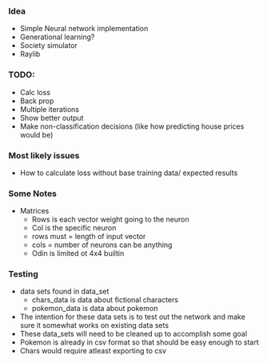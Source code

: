 ### Idea
- Simple Neural network implementation
- Generational learning?
- Society simulator
- Raylib

### TODO:
- Calc loss
- Back prop
- Multiple iterations
- Show better output
- Make non-classification decisions (like how predicting house prices would be)

### Most likely issues
- How to calculate loss without base training data/ expected results

### Some Notes

- Matrices
    - Rows is each vector weight going to the neuron
    - Col is the specific neuron
    - rows must = length of input vector 
    - cols = number of neurons can be anything 
    - Odin is limited ot 4x4 builtin 


### Testing
- data sets found in data_set
    - chars_data is data about fictional characters
    - pokemon_data is data about pokemon 
- The intention for these data sets is to test out the network and make sure it somewhat works on existing data sets
- These data_sets will need to be cleaned up to accomplish some goal
- Pokemon is already in csv format so that should be easy enough to start
- Chars would require atleast exporting to csv
